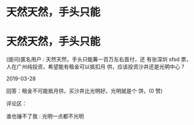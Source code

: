 # 天然天然，手头只能

# 天然天然，手头只能

(提问)匿名用户 : 天然天然，手头只能筹一百万左右首付，还 有张深圳 sfsd 票，人在广州纯投资，希望能有租金可以抵扣月 供，应该投资沙井还是光明中心？

2019-03-28

回答：租金不可能抵月供，买沙井比光明好。光明就是个 饼。(0 赞)

评论区：

谁也锤不了我 : 光明一点都不光明